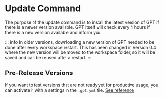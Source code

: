# Update Command

The purpose of the update command is to install the latest version of GPT if there is a newer version available. GPT itself will check every 4 hours if there is a new version available and inform you.

::: info
In older versions, downloading a new version of GPT needed to be done after every workspace restart. This has been changed in Version 0.4 where the new version will be moved to the workspace folder, so it will be saved and can be reused after a restart.
:::

## Pre-Release Versions <Badge type="info" text="since v0.4.0" />
If you want to test versions that are not ready yet for productive usage, you can activate it with a settings in the `.gpt.yml` file. [See reference](/reference/config.html)